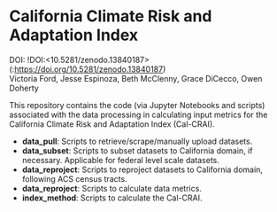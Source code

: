 # California Climate Risk and Adaptation Index

DOI: !DOI:<10.5281/zenodo.13840187>(:https://doi.org/10.5281/zenodo.13840187) <br>
Victoria Ford, Jesse Espinoza, Beth McClenny, Grace DiCecco, Owen Doherty

This repository contains the code (via Jupyter Notebooks and scripts) associated with the data processing in calculating input metrics for the California Climate Risk and Adaptation Index (Cal-CRAI). 
* **data_pull**: Scripts to retrieve/scrape/manually upload datasets.
* **data_subset**: Scripts to subset datasets to California domain, if necessary. Applicable for federal level scale datasets.
* **data_reproject**: Scripts to reproject datasets to California domain, following ACS census tracts.
* **data_reproject**: Scripts to calculate data metrics.
* **index_method**: Scripts to calculate the Cal-CRAI.
